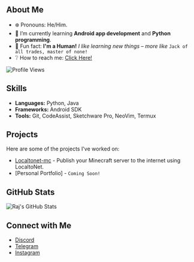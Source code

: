 ## About Me

- ❄️ Pronouns: He/Him.
- 🐥 I’m currently learning **Android app development** and **Python programming**.
- 🥢 Fun fact: **I'm a Human!** *I like learning new things – more like* `Jack of all trades, master of none!`
- ❔ How to reach me: [Click Here!](https://github.com/itsMeRaj69#connect-with-me)

![Profile Views](https://komarev.com/ghpvc/?username=itsMeRaj69) 

## Skills

- **Languages:** Python, Java
- **Frameworks:** Android SDK
- **Tools:** Git, CodeAssist, Sketchware Pro, NeoVim, Termux

## Projects

Here are some of the projects I've worked on:

- [Localtonet-mc](https://github.com/itsMeRaj69/localtonet-mc ) - Publish your Minecraft server to the internet using LocaltoNet.
- [Personal Portfolio] - `Coming Soon!`

## GitHub Stats

![Raj's GitHub Stats](https://github-readme-stats.vercel.app/api?username=itsMeRaj69&show_icons=true&theme=radical)

## Connect with Me

- [Discord](https://discord.com/users/892259622621151252)
- [Telegram](https://iamraj69.t.me)
- [Instagram](https://instagram.com/iam_raj.69)
